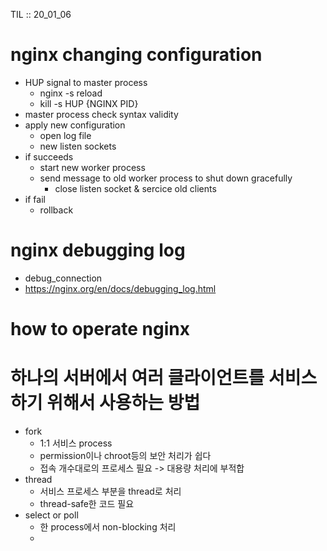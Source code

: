 TIL :: 20_01_06

# nginx changing configuration
- HUP signal to master process
  - nginx -s reload 
  - kill -s HUP {NGINX PID}
- master process check syntax validity
- apply new configuration
  - open log file
  - new listen sockets
- if succeeds
  - start new worker process
  - send message to old worker process to shut down gracefully
    - close listen socket & sercice old clients
- if fail
  - rollback


# nginx debugging log
- debug_connection
- https://nginx.org/en/docs/debugging_log.html

# how to operate nginx 

# 하나의 서버에서 여러 클라이언트를 서비스하기 위해서 사용하는 방법
- fork
  - 1:1 서비스 process
  - permission이나 chroot등의 보안 처리가 쉽다
  - 접속 개수대로의 프로세스 필요 -> 대용량 처리에 부적합
- thread
  - 서비스 프로세스 부분을 thread로 처리
  - thread-safe한 코드 필요
- select or poll
  - 한 process에서 non-blocking 처리
  - 